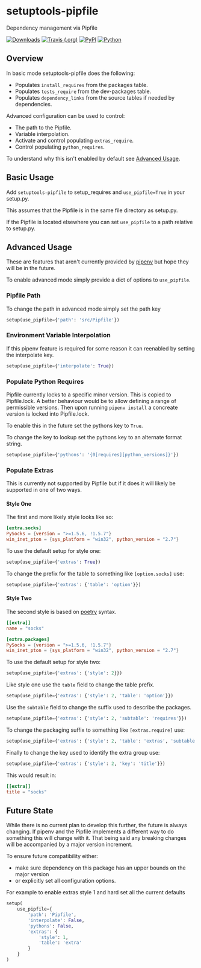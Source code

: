 # setuptools-pipfile

Dependency management via Pipfile

[![Downloads](https://pepy.tech/badge/setuptools-pipfile)](https://pepy.tech/project/setuptools-pipfile)
[![Travis (.org)](https://img.shields.io/travis/asyncon/setuptools-pipfile)](https://travis-ci.org/projects/asyncon/setuptools-pipfile)
[![PyPI](https://img.shields.io/pypi/v/setuptools-pipfile.svg)](https://pypi.org/project/setuptools-pipfile/)
[![Python](https://img.shields.io/pypi/pyversions/setuptools-pipfile.svg)](https://pypi.org/project/setuptools-pipfile/)

## Overview

In basic mode setuptools-pipfile does the following:

- Populates `install_requires` from the packages table.
- Populates `tests_require` from the dev-packages table.
- Populates `dependency_links` from the source tables if needed by dependencies.

Advanced configuration can be used to control:

- The path to the Pipfile.
- Variable interpolation.
- Activate and control populating `extras_require`.
- Control populating `python_requires`.

To understand why this isn't enabled by default see [Advanced Usage](#advanced-usage).

## Basic Usage

Add `setuptools-pipfile` to setup_requires and `use_pipfile=True` in your setup.py.

This assumes that the Pipfile is in the same file directory as setup.py.

If the Pipfile is located elsewhere you can set `use_pipfile` to a path relative to setup.py.

## Advanced Usage

These are features that aren't currently provided by [pipenv](pipenv.org) but hope they will be in the future.

To enable advanced mode simply provide a dict of options to `use_pipfile`.

### Pipfile Path

To change the path in advanced mode simply set the path key 

```python
setup(use_pipfile={'path': 'src/Pipfile'})
```

### Environment Variable Interpolation

If this pipenv feature is required for some reason it can reenabled by setting the interpolate key.

```python
setup(use_pipfile={'interpolate': True})
```

### Populate Python Requires

Pipfile currently locks to a specific minor version. This is copied to Pipfile.lock. 
A better behaviour would be to allow defining a range of permissible versions. 
Then upon running `pipenv install` a concreate version is locked into Pipfile.lock.

To enable this in the future set the pythons key to `True`.

To change the key to lookup set the pythons key to an alternate format string.

```python
setup(use_pipfile={'pythons': '{0[requires][python_versions]}'})
```

### Populate Extras

This is currently not supported by Pipfile but if it does it will likely be supported in one of two ways.

#### Style One

The first and more likely style looks like so:

```toml
[extra.socks]
PySocks = {version = ">=1.5.6, !1.5.7"}
win_inet_pton = {sys_platform = "win32", python_version = "2.7"}
```

To use the default setup for style one:

```python
setup(use_pipfile={'extras': True})
```

To change the prefix for the table to something like `[option.socks]` use:

```python
setup(use_pipfile={'extras': {'table': 'option'}})
```

#### Style Two

The second style is based on [poetry](https://poetry.eustace.io/) syntax.

```toml
[[extra]]
name = "socks"

[extra.packages]
PySocks = {version = ">=1.5.6, !1.5.7"}
win_inet_pton = {sys_platform = "win32", python_version = "2.7"}
```

To use the default setup for style two:

```python
setup(use_pipfile={'extras': {'style': 2}})
```

Like style one use the `table` field to change the table prefix.

```python
setup(use_pipfile={'extras': {'style': 2, 'table': 'option'}})
```

Use the `subtable` field to change the suffix used to describe the packages.

```python
setup(use_pipfile={'extras': {'style': 2, 'subtable': 'requires'}})
```

To change the packaging suffix to something like `[extras.require]` use:

```python
setup(use_pipfile={'extras': {'style': 2, 'table': 'extras', 'subtable': 'require'}})
```

Finally to change the key used to identify the extra group use:

```python
setup(use_pipfile={'extras': {'style': 2, 'key': 'title'}})
```

This would result in:


```toml
[[extra]]
title = "socks"
```

## Future State

While there is no current plan to develop this further, the future is always changing.
If pipenv and the Pipfile implements a different way to do something this will change with it.
That being said any breaking changes will be accompanied by a major version increment.

To ensure future compatibility either:

- make sure dependency on this package has an upper bounds on the major version
- or explicitly set all configuration options.

For example to enable extras style 1 and hard set all the current defaults

```python
setup(
    use_pipfile={
        'path': 'Pipfile',
        'interpolate': False,
        'pythons': False,
        'extras': {
            'style': 1,
            'table': 'extra'
        }
    }
)
```
